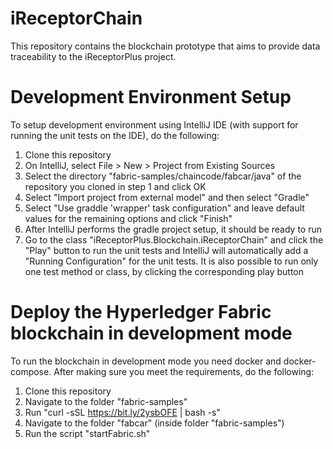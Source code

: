 # iReceptorChain

This repository contains the blockchain prototype that aims to provide data traceability to the iReceptorPlus project.

# Development Environment Setup
To setup development environment using IntelliJ IDE (with support for running the unit tests on the IDE), do the following:
1. Clone this repository
2. On IntelliJ, select File > New >  Project from Existing Sources
3. Select the directory "fabric-samples/chaincode/fabcar/java" of the repository you cloned in step 1 and click OK
4. Select "Import project from external model" and then select "Gradle"
5. Select "Use graddle 'wrapper' task configuration" and leave default values for the remaining options and click "Finish"
6. After IntelliJ performs the gradle project setup, it should be ready to run
7. Go to the class "iReceptorPlus.Blockchain.iReceptorChain" and click the "Play" button to run the unit tests and IntelliJ will automatically add a "Running Configuration" for the unit tests. It is also possible to run only one test method or class, by clicking the corresponding play button

# Deploy the Hyperledger Fabric blockchain in development mode
To run the blockchain in development mode you need docker and docker-compose. After making sure you meet the requirements, do the following:
1. Clone this repository
2. Navigate to the folder "fabric-samples"
3. Run "curl -sSL https://bit.ly/2ysbOFE | bash -s"
4. Navigate to the folder "fabcar" (inside folder "fabric-samples")
5. Run the script "startFabric.sh"